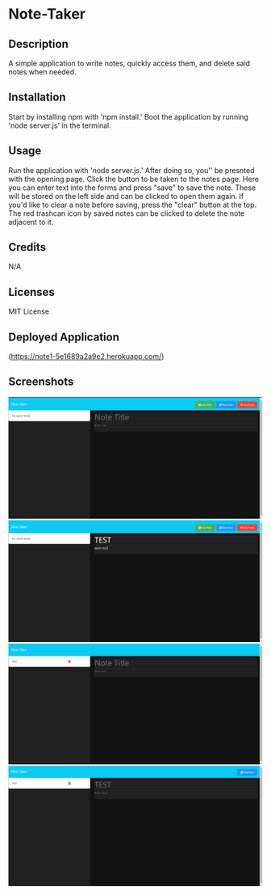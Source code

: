 # Note-Taker

## Description

A simple application to write notes, quickly access them, and delete said notes when needed.

## Installation

Start by installing npm with 'npm install.'
Boot the application by running 'node server.js' in the terminal.

## Usage

Run the application with 'node server.js.' After doing so, you'' be presnted with the opening page. Click the button to be taken to the notes page. Here you can enter text into the forms and press "save" to save the note. These will be stored on the left side and can be clicked to open them again. If you'd like to clear a note before saving, press the "clear" button at the top. The red trashcan icon by saved notes can be clicked to delete the note adjacent to it. 


## Credits

N/A

## Licenses

MIT License

## Deployed Application

(https://note1-5e1689a2a9e2.herokuapp.com/)

## Screenshots

![images/Screenshot (45).png](https://github.com/JFleshren/Note-Taker/blob/main/images/Screenshot%20(45).png)
![images/Screenshot (46).png](https://github.com/JFleshren/Note-Taker/blob/main/images/Screenshot%20(46).png)
![images/Screenshot (47).png](https://github.com/JFleshren/Note-Taker/blob/main/images/Screenshot%20(47).png)
![images/Screenshot (48).png](https://github.com/JFleshren/Note-Taker/blob/main/images/Screenshot%20(48).png)

